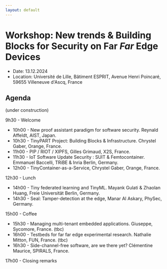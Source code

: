 ```yaml
---
layout: default
---
```

# Workshop: New trends & Building Blocks for Security on Far *Far* Edge Devices

* Date: 13.12.2024
* Location: Université de Lille, Bâtiment ESPRIT, Avenue Henri Poincaré, 59655 Villeneuve d'Ascq, France

## Agenda
(under construction)

 9h30 - Welcome
 
* 10h00 - New proof assistant paradigm for software security. Reynald Affeldt, AIST, Japan.
* 10h30 - TinyPART Project:  Building Blocks  & Infrastructure. Chrystel Gaber, Orange, France.
* 11h00 - PIP / RIOT / XIPFS, Gilles Grimaud, X2S, France.
* 11h30 - IoT Software Update Security : SUIT & Femtocontainer. Emmanuel Baccelli, TRiBE & Inria Berlin, Germany.
* 12h00 - TinyContainer-as-a-Service, Chrystel Gaber, Orange, France.

12h30 - Lunch

* 14h00 - Tiny federated learning and TinyML. Mayank Gulati & Zhaolan Huang, Freie Universität Berlin, Germany.
* 14h30 - Seal: Tamper-detection at the edge,  Manar Al Askary, PhySec, Germany.

15h00 - Coffee

* 15h30 - Managing multi-tenant embedded applications. Giuseppe, Sycomore, France. (tbc)
* 16h00 - Testbeds for far far edge experimental research. Nathalie Mitton, FUN, France.  (tbc)
* 16h30 - Side-channel-free software, are we there yet? Clémentine Maurice, SPIRALS, France.

17h00 - Closing remarks



